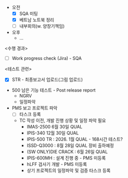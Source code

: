- 오전
	- [x] SQA 미팅
	- [x] 베트남 노트북 정리
	- [ ] 내부회의(w. 양창기책임)
- 오후
	- ...

<수행 경과>
- [ ] Work progress check (Jira) - SQA

<테스트 관련>
- [x] STR - 최종보고서 업로드(그림 업로드)
- 500 남은 기능 테스트 - Post release report
	- NGRV
	- 일정파악
- PMS 보고 프로젝트 파악
	- [ ] 타스크 등록
	- TC 작성 이전, 개발 진행 상황 및 일정 파악 필요
		- IMAS-2500 6월 30일 QUAL
		- IPIS-340 12월 30일 QUAL
		- IPIS-500 TR : 2026. 1월 QUAL - 168시간 테스트?
		- ISSD-Q3000 : 8월 28일 QUAL 장비 출하예정
		- (SW ONLY)DIE CRACK : 6월 26일 QUAL
		- IPIS-600MH : 설계 진행 중 - PMS 미등록
		- hLFF 검사기 개발 - PMS 미등록
		- 상기 프로젝트의 일정파악 및 검증 타스크 등록